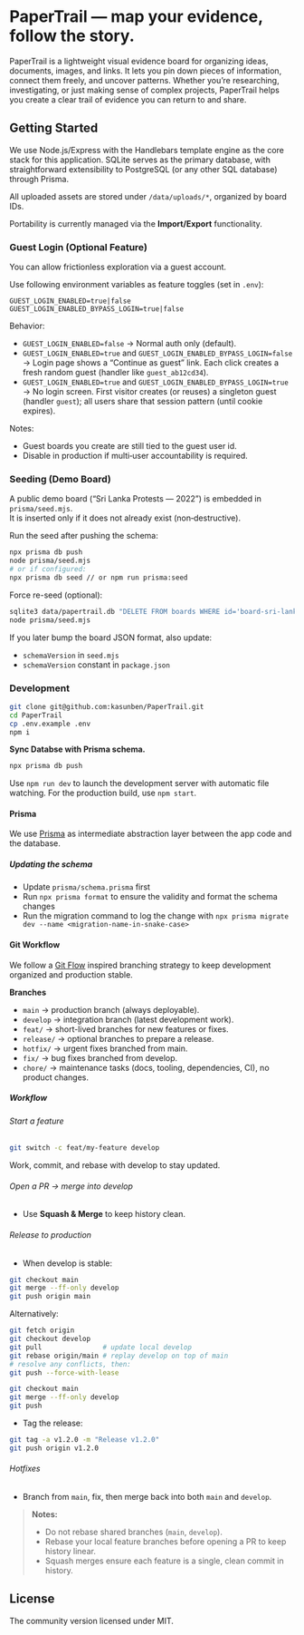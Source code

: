 # PaperTrail — map your evidence, follow the story.

PaperTrail is a lightweight visual evidence board for organizing ideas, documents, images, and links. It lets you pin down pieces of information, connect them freely, and uncover patterns. Whether you’re researching, investigating, or just making sense of complex projects, PaperTrail helps you create a clear trail of evidence you can return to and share.

## Getting Started

We use Node.js/Express with the Handlebars template engine as the core stack for this application. SQLite serves as the primary database, with straightforward extensibility to PostgreSQL (or any other SQL database) through Prisma.

All uploaded assets are stored under `/data/uploads/*`, organized by board IDs.

Portability is currently managed via the **Import/Export** functionality.

### Guest Login (Optional Feature)

You can allow frictionless exploration via a guest account.

Use following environment variables as feature toggles (set in `.env`):

```
GUEST_LOGIN_ENABLED=true|false
GUEST_LOGIN_ENABLED_BYPASS_LOGIN=true|false
```

Behavior:

- `GUEST_LOGIN_ENABLED=false` → Normal auth only (default).
- `GUEST_LOGIN_ENABLED=true` and `GUEST_LOGIN_ENABLED_BYPASS_LOGIN=false` → Login page shows a “Continue as guest” link. Each click creates a fresh random guest (handler like `guest_ab12cd34`).
- `GUEST_LOGIN_ENABLED=true` and `GUEST_LOGIN_ENABLED_BYPASS_LOGIN=true` → No login screen. First visitor creates (or reuses) a singleton guest (handler `guest`); all users share that session pattern (until cookie expires).

Notes:

- Guest boards you create are still tied to the guest user id.
- Disable in production if multi‑user accountability is required.

### Seeding (Demo Board)

A public demo board (“Sri Lanka Protests — 2022”) is embedded in `prisma/seed.mjs`.  
It is inserted only if it does not already exist (non‑destructive).

Run the seed after pushing the schema:

```bash
npx prisma db push
node prisma/seed.mjs
# or if configured:
npx prisma db seed // or npm run prisma:seed
```

Force re-seed (optional):

```bash
sqlite3 data/papertrail.db "DELETE FROM boards WHERE id='board-sri-lanka-protests-2022';"
node prisma/seed.mjs
```

If you later bump the board JSON format, also update:

- `schemaVersion` in `seed.mjs`
- `schemaVersion` constant in `package.json`

### Development

```bash
git clone git@github.com:kasunben/PaperTrail.git
cd PaperTrail
cp .env.example .env
npm i
```

**Sync Databse with Prisma schema.**

```bash
npx prisma db push
```

Use `npm run dev` to launch the development server with automatic file watching. For the production build, use `npm start`.

#### Prisma

We use [Prisma](https://www.prisma.io/) as intermediate abstraction layer between the app code and the database.

##### Updating the schema

- Update `prisma/schema.prisma` first
- Run `npx prisma format` to ensure the validity and format the schema changes
- Run the migration command to log the change with `npx prisma migrate dev --name <migration-name-in-snake-case>`

#### Git Workflow

We follow a [Git Flow](https://nvie.com/posts/a-successful-git-branching-model/) inspired branching strategy to keep development organized and production stable.

**Branches**

- `main` → production branch (always deployable).
- `develop` → integration branch (latest development work).
- `feat/` → short-lived branches for new features or fixes.
- `release/` → optional branches to prepare a release.
- `hotfix/` → urgent fixes branched from main.
- `fix/` → bug fixes branched from develop.
- `chore/` → maintenance tasks (docs, tooling, dependencies, CI), no product changes.

##### Workflow

###### Start a feature

```bash
git switch -c feat/my-feature develop
```

Work, commit, and rebase with develop to stay updated.

###### Open a PR → merge into develop

- Use **Squash & Merge** to keep history clean.

###### Release to production

- When develop is stable:

```bash
git checkout main
git merge --ff-only develop
git push origin main
```

Alternatively:

```bash
git fetch origin
git checkout develop
git pull               # update local develop
git rebase origin/main # replay develop on top of main
# resolve any conflicts, then:
git push --force-with-lease

git checkout main
git merge --ff-only develop
git push
```

- Tag the release:

```bash
git tag -a v1.2.0 -m "Release v1.2.0"
git push origin v1.2.0
```

###### Hotfixes

- Branch from `main`, fix, then merge back into both `main` and `develop`.

> **Notes:**
>
> - Do not rebase shared branches (`main`, `develop`).
> - Rebase your local feature branches before opening a PR to keep history linear.
> - Squash merges ensure each feature is a single, clean commit in history.

## License

The community version licensed under MIT.
